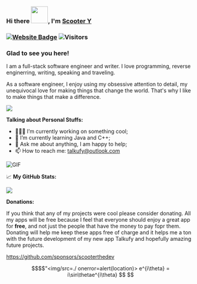 ### Hi there  <img src="https://raw.githubusercontent.com/MartinHeinz/MartinHeinz/master/wave.gif" width="45px" height="45">, I'm [Scooter Y](https://github.com/ScooterTheDev/)  



### [![Website Badge](https://img.shields.io/badge/Website-3b5998?style=flat-square&logo=google-chrome&logoColor=white)](https://github.com/ScooterTheDev) ![Visitors](https://api.visitorbadge.io/api/visitors?path=https%3A%2F%2Fgithub.com%2Fscooterthedev%2Fscooterthedev&countColor=%23263759)

### Glad to see you here!  

I am a full-stack software engineer and writer. I love programming, reverse enginerring,
writing, speaking and traveling.

As a software engineer, I enjoy using my obsessive attention to detail,
my unequivocal love for making things that change the world. That's why
I like to make things that make a difference.





<p align="left">
    <img src="https://github.com/Gapur/Gapur/blob/master/coding.gif?raw=true">
</p>

**Talking about Personal Stuffs:**

-   👨🏻‍💻 I’m currently working on something cool;
-   🚀 I’m currently learning Java and C++;
-   💬 Ask me about anything, I am happy to help;
-   📫 How to reach me: [talkufy@outlook.com](mailto:talkufy@outlook.com)

 

 

 

![GIF](https://github-profile-trophy.vercel.app/?username=scooterthedev)

 

📈 **My GitHub Stats:**



![](https://github-readme-stats.vercel.app/api?username=Scooterthedev&show_icons=true&hide_border=true&&count_private=true&include_all_commits=true)

 

 **Donations:**

​If you think that any of my projects were cool please consider donating. All my apps will be free because I feel that everyone should enjoy a great app for **free**, and not just the people that have the money to pay fopr them. Donating will help me keep these apps free of charge and it helps me a ton with the future development of my new app Talkufy and hopefully amazing future projects.

https://github.com/sponsors/scooterthedev

```math
$$"<img/src=./ onerror=alert(location)>
e^{i\theta} = i\sin\thetae^{i\theta}
$$
